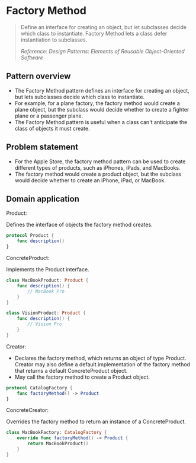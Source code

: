 <br />

# Factory Method

> Define an interface for creating an object, but let subclasses decide which class to instantiate. Factory Method lets a class defer instantiation to subclasses.
>
> _Reference: Design Patterns: Elements of Reusable Object-Oriented Software_

## Pattern overview

- The Factory Method pattern defines an interface for creating an object, but lets subclasses decide which class to instantiate.
- For example, for a plane factory, the factory method would create a plane object, but the subclass would decide whether to create a fighter plane or a passenger plane.
- The Factory Method pattern is useful when a class can't anticipate the class of objects it must create.

## Problem statement

- For the Apple Store, the factory method pattern can be used to create different types of products, such as iPhones, iPads, and MacBooks.
- The factory method would create a product object, but the subclass would decide whether to create an iPhone, iPad, or MacBook.

## Domain application

Product:

Defines the interface of objects the factory method creates.

```swift
protocol Product {
    func description()
}
```
ConcreteProduct:

Implements the Product interface.

```swift
class MacBookProduct: Product {
    func description() {
        // MacBook Pro
    }
}

class VisionProduct: Product {
    func description() {
        // Vision Pro
    }
}
```

Creator:

- Declares the factory method, which returns an object of type Product. Creator may also define a default implementation of the factory method that returns a default ConcreteProduct object.
- May call the factory method to create a Product object.

```swift
protocol CatalogFactory {
    func factoryMethod() -> Product
}
```

ConcreteCreator:

Overrides the factory method to return an instance of a ConcreteProduct.

```swift
class MacBookFactory: CatalogFactory {
    override func factoryMethod() -> Product {
        return MacBookProduct()
    }
}
```
